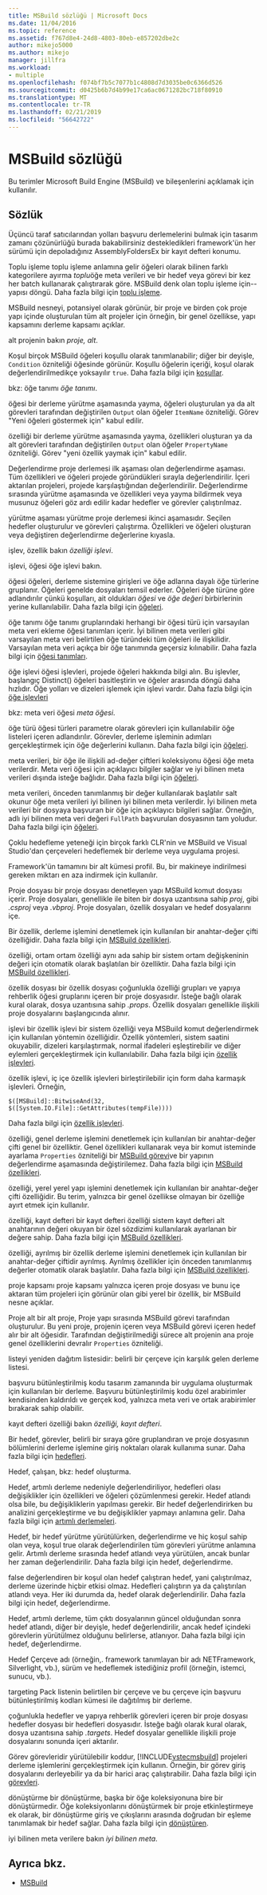 ```yaml
---
title: MSBuild sözlüğü | Microsoft Docs
ms.date: 11/04/2016
ms.topic: reference
ms.assetid: f767d8e4-24d8-4803-80eb-e857202dbe2c
author: mikejo5000
ms.author: mikejo
manager: jillfra
ms.workload:
- multiple
ms.openlocfilehash: f074bf7b5c7077b1c4808d7d3035be0c6366d526
ms.sourcegitcommit: d0425b6b7d4b99e17ca6ac0671282bc718f80910
ms.translationtype: MT
ms.contentlocale: tr-TR
ms.lasthandoff: 02/21/2019
ms.locfileid: "56642722"
---
```

# <a name="msbuild-glossary"></a>MSBuild sözlüğü
Bu terimler Microsoft Build Engine (MSBuild) ve bileşenlerini açıklamak için kullanılır.

## <a name="glossary"></a>Sözlük
 Üçüncü taraf satıcılarından yolları başvuru derlemelerini bulmak için tasarım zamanı çözünürlüğü burada bakabilirsiniz destekledikleri framework'ün her sürümü için depoladığınız AssemblyFoldersEx bir kayıt defteri konumu.

 Toplu işleme toplu işleme anlamına gelir öğeleri olarak bilinen farklı kategorilere ayırma *toplu*öğe meta verileri ve bir hedef veya görevi bir kez her batch kullanarak çalıştırarak göre. MSBuild denk olan toplu işleme için--yapısı döngü. Daha fazla bilgi için [toplu işleme](../msbuild/msbuild-batching.md).

 MSBuild nesneyi, potansiyel olarak görünür, bir proje ve birden çok proje yapı içinde oluşturulan tüm alt projeler için örneğin, bir genel özellikse, yapı kapsamını derleme kapsamı açıklar.

 alt projenin bakın *proje, alt*.

 Koşul birçok MSBuild öğeleri koşullu olarak tanımlanabilir; diğer bir deyişle, `Condition` özniteliği öğesinde görünür. Koşullu öğelerin içeriği, koşul olarak değerlendirilmedikçe yoksayılır `true`. Daha fazla bilgi için [koşullar](../msbuild/msbuild-conditions.md).

 bkz: öğe tanımı *öğe tanımı*.

 öğesi bir derleme yürütme aşamasında yayma, öğeleri oluşturulan ya da alt görevleri tarafından değiştirilen `Output` olan öğeler `ItemName` özniteliği. Görev "Yeni öğeleri göstermek için" kabul edilir.

 özelliği bir derleme yürütme aşamasında yayma, özellikleri oluşturan ya da alt görevleri tarafından değiştirilen `Output` olan öğeler `PropertyName` özniteliği. Görev "yeni özellik yaymak için" kabul edilir.

 Değerlendirme proje derlemesi ilk aşaması olan değerlendirme aşaması. Tüm özellikleri ve öğeleri projede göründükleri sırayla değerlendirilir. İçeri aktarılan projeleri, projede karşılaştığından değerlendirilir. Değerlendirme sırasında yürütme aşamasında ve özellikleri veya yayma bildirmek veya musunuz öğeleri göz ardı edilir kadar hedefler ve görevler çalıştırılmaz.

 yürütme aşaması yürütme proje derlemesi ikinci aşamasıdır. Seçilen hedefler oluşturulur ve görevleri çalıştırma. Özellikleri ve öğeleri oluşturan veya değiştiren değerlendirme değerlerine kıyasla.

 işlev, özellik bakın *özelliği işlevi*.

 işlevi, öğesi öğe işlevi bakın.

 öğesi öğeleri, derleme sistemine girişleri ve öğe adlarına dayalı öğe türlerine gruplanır. Öğeleri genelde dosyaları temsil ederler. Öğeleri öğe türüne göre adlandırılır çünkü koşulları, ait oldukları *öğesi* ve *öğe değeri* birbirlerinin yerine kullanılabilir. Daha fazla bilgi için [öğeleri](../msbuild/msbuild-items.md).

 öğe tanımı öğe tanımı gruplarındaki herhangi bir öğesi türü için varsayılan meta veri ekleme öğesi tanımları içerir. İyi bilinen meta verileri gibi varsayılan meta veri belirtilen öğe türündeki tüm öğeleri ile ilişkilidir. Varsayılan meta veri açıkça bir öğe tanımında geçersiz kılınabilir. Daha fazla bilgi için [öğesi tanımları](../msbuild/item-definitions.md).

 öğe işlevi öğesi işlevleri, projede öğeleri hakkında bilgi alın. Bu işlevler, başlangıç Distinct() öğeleri basitleştirin ve öğeler arasında döngü daha hızlıdır. Öğe yolları ve dizeleri işlemek için işlevi vardır. Daha fazla bilgi için [öğe işlevleri](../msbuild/item-functions.md)

 bkz: meta veri öğesi *meta öğesi*.

 öğe türü öğesi türleri parametre olarak görevleri için kullanılabilir öğe listeleri içeren adlandırılır. Görevler, derleme işleminin adımları gerçekleştirmek için öğe değerlerini kullanın. Daha fazla bilgi için [öğeleri](../msbuild/msbuild-items.md).

 meta verileri, bir öğe ile ilişkili ad-değer çiftleri koleksiyonu öğesi öğe meta verilerdir. Meta veri öğesi için açıklayıcı bilgiler sağlar ve iyi bilinen meta verileri dışında isteğe bağlıdır. Daha fazla bilgi için [öğeleri](../msbuild/msbuild-items.md).

 meta verileri, önceden tanımlanmış bir değer kullanılarak başlatılır salt okunur öğe meta verileri iyi bilinen iyi bilinen meta verilerdir. İyi bilinen meta verileri bir dosyaya başvuran bir öğe için açıklayıcı bilgileri sağlar. Örneğin, adlı iyi bilinen meta veri değeri `FullPath` başvurulan dosyasının tam yoludur. Daha fazla bilgi için [öğeleri](../msbuild/msbuild-items.md).

 Çoklu hedefleme yeteneği için birçok farklı CLR'nin ve MSBuild ve Visual Studio'dan çerçeveleri hedeflemek bir derleme veya uygulama projesi.

 Framework'ün tamamını bir alt kümesi profil. Bu, bir makineye indirilmesi gereken miktarı en aza indirmek için kullanılır.

 Proje dosyası bir proje dosyası denetleyen yapı MSBuild komut dosyası içerir. Proje dosyaları, genellikle ile biten bir dosya uzantısına sahip *proj*, gibi *.csproj* veya *.vbproj*. Proje dosyaları, özellik dosyaları ve hedef dosyalarını içe.

 Bir özellik, derleme işlemini denetlemek için kullanılan bir anahtar-değer çifti özelliğidir. Daha fazla bilgi için [MSBuild özellikleri](../msbuild/msbuild-properties.md).

 özelliği, ortam ortam özelliği aynı ada sahip bir sistem ortam değişkeninin değeri için otomatik olarak başlatılan bir özelliktir. Daha fazla bilgi için [MSBuild özellikleri](../msbuild/msbuild-properties.md).

 özellik dosyası bir özellik dosyası çoğunlukla özelliği grupları ve yapıya rehberlik öğesi gruplarını içeren bir proje dosyasıdır. İsteğe bağlı olarak kural olarak, dosya uzantısına sahip *.props*. Özellik dosyaları genellikle ilişkili proje dosyalarını başlangıcında alınır.

 işlevi bir özellik işlevi bir sistem özelliği veya MSBuild komut değerlendirmek için kullanılan yöntemin özelliğidir. Özellik yöntemleri, sistem saatini okuyabilir, dizeleri karşılaştırmak, normal ifadeleri eşleştirebilir ve diğer eylemleri gerçekleştirmek için kullanılabilir. Daha fazla bilgi için [özellik işlevleri](../msbuild/property-functions.md).

 özellik işlevi, iç içe özellik işlevleri birleştirilebilir için form daha karmaşık işlevleri. Örneğin,

 `$([MSBuild]::BitwiseAnd(32,   $([System.IO.File]::GetAttributes(tempFile))))`

 Daha fazla bilgi için [özellik işlevleri](../msbuild/property-functions.md).

 özelliği, genel derleme işlemini denetlemek için kullanılan bir anahtar-değer çifti genel bir özelliktir. Genel özellikleri kullanarak veya bir komut isteminde ayarlama `Properties` özniteliği bir [MSBuild görevi](../msbuild/msbuild-task.md)ve bir yapının değerlendirme aşamasında değiştirilemez. Daha fazla bilgi için [MSBuild özellikleri](../msbuild/msbuild-properties.md).

 özelliği, yerel yerel yapı işlemini denetlemek için kullanılan bir anahtar-değer çifti özelliğidir. Bu terim, yalnızca bir genel özellikse olmayan bir özelliğe ayırt etmek için kullanılır.

 özelliği, kayıt defteri bir kayıt defteri özelliği sistem kayıt defteri alt anahtarının değeri okuyan bir özel sözdizimi kullanılarak ayarlanan bir değere sahip. Daha fazla bilgi için [MSBuild özellikleri](../msbuild/msbuild-properties.md).

 özelliği, ayrılmış bir özellik derleme işlemini denetlemek için kullanılan bir anahtar-değer çiftidir ayrılmış. Ayrılmış özellikler için önceden tanımlanmış değerler otomatik olarak başlatılır. Daha fazla bilgi için [MSBuild özellikleri](../msbuild/msbuild-properties.md).

 proje kapsamı proje kapsamı yalnızca içeren proje dosyası ve bunu içe aktaran tüm projeleri için görünür olan gibi yerel bir özellik, bir MSBuild nesne açıklar.

 Proje alt bir alt proje, Proje yapı sırasında MSBuild görevi tarafından oluşturulur. Bu yeni proje, projenin içeren veya MSBuild görevi içeren hedef alır bir alt öğesidir. Tarafından değiştirilmediği sürece alt projenin ana proje genel özelliklerini devralır `Properties` özniteliği.

 listeyi yeniden dağıtım listesidir: belirli bir çerçeve için karşılık gelen derleme listesi.

 başvuru bütünleştirilmiş kodu tasarım zamanında bir uygulama oluşturmak için kullanılan bir derleme. Başvuru bütünleştirilmiş kodu özel arabirimler kendisinden kaldırıldı ve gerçek kod, yalnızca meta veri ve ortak arabirimler bırakarak sahip olabilir.

 kayıt defteri özelliği bakın *özelliği, kayıt defteri*.

 Bir hedef, görevler, belirli bir sıraya göre gruplandıran ve proje dosyasının bölümlerini derleme işlemine giriş noktaları olarak kullanıma sunar. Daha fazla bilgi için [hedefleri](../msbuild/msbuild-targets.md).

 Hedef, çalışan, bkz: hedef oluşturma.

 Hedef, artımlı derleme nedeniyle değerlendiriliyor, hedefleri olası değişiklikler için özellikleri ve öğeleri çözümlenmesi gerekir. Hedef atlandı olsa bile, bu değişikliklerin yapılması gerekir. Bir hedef değerlendirirken bu analizini gerçekleştirme ve bu değişiklikler yapmayı anlamına gelir. Daha fazla bilgi için [artımlı derlemeleri](../msbuild/incremental-builds.md).

 Hedef, bir hedef yürütme yürütülürken, değerlendirme ve hiç koşul sahip olan veya, koşul true olarak değerlendirilen tüm görevleri yürütme anlamına gelir. Artımlı derleme sırasında hedef atlandı veya yürütülen, ancak bunlar her zaman değerlendirilir. Daha fazla bilgi için hedef, değerlendirme.

 false değerlendiren bir koşul olan hedef çalıştıran hedef, yani çalıştırılmaz, derleme üzerinde hiçbir etkisi olmaz. Hedefleri çalıştırın ya da çalıştırılan atlandı veya. Her iki durumda da, hedef olarak değerlendirilir. Daha fazla bilgi için hedef, değerlendirme.

 Hedef, artımlı derleme, tüm çıktı dosyalarının güncel olduğundan sonra hedef atlandı, diğer bir deyişle, hedef değerlendirilir, ancak hedef içindeki görevlerin yürütülmez olduğunu belirlerse, atlanıyor. Daha fazla bilgi için hedef, değerlendirme.

 Hedef Çerçeve adı (örneğin,. framework tanımlayan bir adı NETFramework, Silverlight, vb.), sürüm ve hedeflemek istediğiniz profil (örneğin, istemci, sunucu, vb.).

 targeting Pack listenin belirtilen bir çerçeve ve bu çerçeve için başvuru bütünleştirilmiş kodları kümesi ile dağıtılmış bir derleme.

 çoğunlukla hedefler ve yapıya rehberlik görevleri içeren bir proje dosyası hedefler dosyası bir hedefleri dosyasıdır. İsteğe bağlı olarak kural olarak, dosya uzantısına sahip *.targets*. Hedef dosyalar genellikle ilişkili proje dosyalarını sonunda içeri aktarılır.

 Görev görevleridir yürütülebilir koddur, [!INCLUDE[vstecmsbuild](../extensibility/internals/includes/vstecmsbuild_md.md)] projeleri derleme işlemlerini gerçekleştirmek için kullanın. Örneğin, bir görev giriş dosyalarını derleyebilir ya da bir harici araç çalıştırabilir. Daha fazla bilgi için [görevleri](../msbuild/msbuild-tasks.md).

 dönüştürme bir dönüştürme, başka bir öğe koleksiyonuna bire bir dönüştürmedir. Öğe koleksiyonlarını dönüştürmek bir proje etkinleştirmeye ek olarak, bir dönüştürme giriş ve çıkışlarını arasında doğrudan bir eşleme tanımlamak bir hedef sağlar. Daha fazla bilgi için [dönüştüren](../msbuild/msbuild-transforms.md).

 iyi bilinen meta verilere bakın *iyi bilinen meta*.

## <a name="see-also"></a>Ayrıca bkz.
- [MSBuild](../msbuild/msbuild.md)